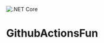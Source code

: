 ![.NET Core](https://github.com/TJLewisOne/GithubActionsFun/workflows/.NET%20Core/badge.svg)

# GithubActionsFun
